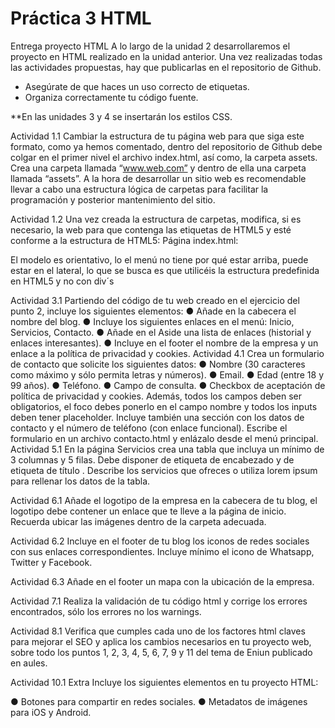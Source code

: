 # Práctica 3 HTML
Entrega proyecto HTML
A lo largo de la unidad 2 desarrollaremos el proyecto en HTML realizado en la unidad anterior. Una vez realizadas todas las actividades propuestas, hay que publicarlas en el repositorio de Github.
-	Asegúrate de que haces un uso correcto de etiquetas.
-	Organiza correctamente tu código fuente.

**En las unidades 3 y 4 se insertarán los estilos CSS.

Actividad 1.1
Cambiar la estructura de tu página web para que siga este formato, como ya hemos comentado, dentro del repositorio de Github debe colgar en el primer nivel el archivo index.html, así como, la carpeta assets. 
Crea una carpeta llamada “www.web.com” y dentro de ella una carpeta llamada “assets”. A la hora de desarrollar un sitio web es recomendable llevar a cabo una estructura lógica de carpetas para facilitar la programación y posterior mantenimiento del sitio.
 
Actividad 1.2
Una vez creada la estructura de carpetas, modifica, si es necesario, la web para que contenga las etiquetas de HTML5 y esté conforme a la estructura de HTML5:
Página index.html:
 
El modelo es orientativo, lo el menú no tiene por qué estar arriba, puede estar en el lateral, lo que se busca es que utilicéis la estructura predefinida en HTML5 y no con div´s 

Actividad 3.1
Partiendo del código de tu web creado en el ejercicio del punto 2, incluye los siguientes elementos:
●	Añade en la cabecera el nombre del blog.
●	Incluye los siguientes enlaces en el menú: Inicio, Servicios, Contacto.
●	Añade en el Aside una lista de enlaces (historial y enlaces interesantes).
●	Incluye en el footer el nombre de la empresa y un enlace a la política de privacidad y cookies.
Actividad 4.1
Crea un formulario de contacto que solicite los siguientes datos:
●	Nombre (30 caracteres como máximo y sólo permita letras y números).
●	Email.
●	Edad (entre 18 y 99 años).
●	Teléfono.
●	Campo de consulta.
●	Checkbox de aceptación de política de privacidad y cookies.
Además, todos los campos deben ser obligatorios, el foco debes ponerlo en el campo nombre y todos los inputs deben tener placeholder. 
Incluye también una sección con los datos de contacto y el número de teléfono (con enlace funcional).
Escribe el formulario en un archivo contacto.html y enlázalo desde el menú principal.
Actividad 5.1 
En la página Servicios crea una tabla que incluya un mínimo de 3 columnas y 5 filas. Debe disponer de etiqueta de encabezado <th> y de etiqueta de título <caption>. Describe los servicios que ofreces o utiliza lorem ipsum para rellenar los datos de la tabla.


Actividad 6.1 
Añade el logotipo de la empresa en la cabecera de tu blog, el logotipo debe contener un enlace que te lleve a la página de inicio. Recuerda ubicar las imágenes dentro de la carpeta adecuada.

Actividad 6.2 
Incluye en el footer de tu blog los iconos de redes sociales con sus enlaces correspondientes. Incluye mínimo el icono de Whatsapp, Twitter y Facebook.

Actividad 6.3 
Añade en el footer un mapa con la ubicación de la empresa.

Actividad 7.1
Realiza la validación de tu código html y corrige los errores encontrados, sólo los errores no los warnings.

Actividad 8.1
Verifica que cumples cada uno de los factores html claves para mejorar el SEO y aplica los cambios necesarios en tu proyecto web, sobre todo los puntos 1, 2, 3, 4, 5, 6, 7, 9 y 11 del tema de Eniun publicado en aules.   

Actividad 10.1 Extra
Incluye los siguientes elementos en tu proyecto HTML:

●	Botones para compartir en redes sociales. 
●	Metadatos de imágenes para iOS y Android.


